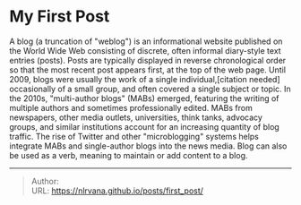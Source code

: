 # My First Post


A blog (a truncation of &#34;weblog&#34;) is an informational website published on the World Wide Web consisting of discrete, often informal diary-style text entries (posts). Posts are typically displayed in reverse chronological order so that the most recent post appears first, at the top of the web page. Until 2009, blogs were usually the work of a single individual,[citation needed] occasionally of a small group, and often covered a single subject or topic. In the 2010s, &#34;multi-author blogs&#34; (MABs) emerged, featuring the writing of multiple authors and sometimes professionally edited. MABs from newspapers, other media outlets, universities, think tanks, advocacy groups, and similar institutions account for an increasing quantity of blog traffic. The rise of Twitter and other &#34;microblogging&#34; systems helps integrate MABs and single-author blogs into the news media. Blog can also be used as a verb, meaning to maintain or add content to a blog.


---

> Author:   
> URL: https://nlrvana.github.io/posts/first_post/  

